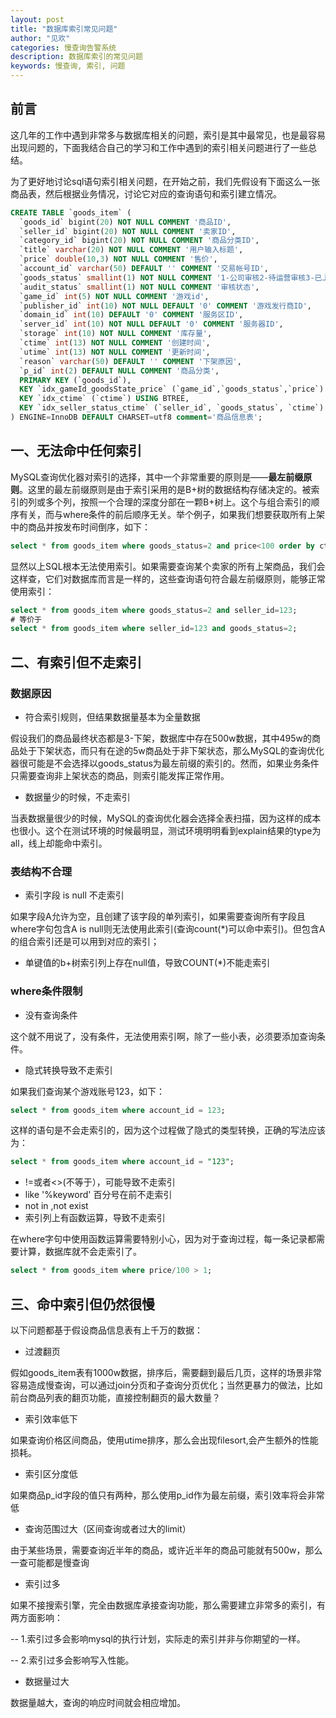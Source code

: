 ```yaml
---
layout: post
title: "数据库索引常见问题"
author: "见欢"
categories: 慢查询告警系统
description: 数据库索引的常见问题
keywords: 慢查询, 索引, 问题
---
```


## 前言
这几年的工作中遇到非常多与数据库相关的问题，索引是其中最常见，也是最容易出现问题的，下面我结合自己的学习和工作中遇到的索引相关问题进行了一些总结。


为了更好地讨论sql语句索引相关问题，在开始之前，我们先假设有下面这么一张商品表，然后根据业务情况，讨论它对应的查询语句和索引建立情况。

```sql
CREATE TABLE `goods_item` (
  `goods_id` bigint(20) NOT NULL COMMENT '商品ID',
  `seller_id` bigint(20) NOT NULL COMMENT '卖家ID',
  `category_id` bigint(20) NOT NULL COMMENT '商品分类ID',
  `title` varchar(20) NOT NULL COMMENT '用户输入标题',
  `price` double(10,3) NOT NULL COMMENT '售价',
  `account_id` varchar(50) DEFAULT '' COMMENT '交易帐号ID',
  `goods_status` smallint(1) NOT NULL COMMENT '1-公司审核2-待运营审核3-已上架4-用户下架5-库存不足6-运营下架',
  `audit_status` smallint(1) NOT NULL COMMENT '审核状态',
  `game_id` int(5) NOT NULL COMMENT '游戏id',
  `publisher_id` int(10) NOT NULL DEFAULT '0' COMMENT '游戏发行商ID',
  `domain_id` int(10) DEFAULT '0' COMMENT '服务区ID',
  `server_id` int(10) NOT NULL DEFAULT '0' COMMENT '服务器ID',
  `storage` int(10) NOT NULL COMMENT '库存量',
  `ctime` int(13) NOT NULL COMMENT '创建时间',
  `utime` int(13) NOT NULL COMMENT '更新时间',
  `reason` varchar(50) DEFAULT '' COMMENT '下架原因',
  `p_id` int(2) DEFAULT NULL COMMENT '商品分类',
  PRIMARY KEY (`goods_id`),
  KEY `idx_gameId_goodsState_price` (`game_id`,`goods_status`,`price`) USING BTREE,
  KEY `idx_ctime` (`ctime`) USING BTREE,
  KEY `idx_seller_status_ctime` (`seller_id`, `goods_status`, `ctime`) USING BTREE
) ENGINE=InnoDB DEFAULT CHARSET=utf8 comment='商品信息表';
```

<a name="bok9k"></a>
## 一、无法命中任何索引
MySQL查询优化器对索引的选择，其中一个非常重要的原则是——**最左前缀原则**。这里的最左前缀原则是由于索引采用的是B+树的数据结构存储决定的。被索引的列或多个列，按照一个合理的深度分部在一颗B+树上。这个与组合索引的顺序有关，而与where条件的前后顺序无关。举个例子，如果我们想要获取所有上架中的商品并按发布时间倒序，如下：

```sql
select * from goods_item where goods_status=2 and price<100 order by ctime desc;
```

显然以上SQL根本无法使用索引。如果需要查询某个卖家的所有上架商品，我们会这样查，它们对数据库而言是一样的，这些查询语句符合最左前缀原则，能够正常使用索引：

```sql
select * from goods_item where goods_status=2 and seller_id=123;
# 等价于
select * from goods_item where seller_id=123 and goods_status=2;
```


<a name="gHy1E"></a>
## 二、有索引但不走索引
<a name="ai4ZM"></a>
### 数据原因

- 符合索引规则，但结果数据量基本为全量数据

假设我们的商品最终状态都是3-下架，数据库中存在500w数据，其中495w的商品处于下架状态，而只有在途的5w商品处于非下架状态，那么MySQL的查询优化器很可能是不会选择以goods_status为最左前缀的索引的。然而，如果业务条件只需要查询非上架状态的商品，则索引能发挥正常作用。

- 数据量少的时候，不走索引

当表数据量很少的时候，MySQL的查询优化器会选择全表扫描，因为这样的成本也很小。这个在测试环境的时候最明显，测试环境明明看到explain结果的type为all，线上却能命中索引。

<a name="opCIN"></a>
### 表结构不合理

- 索引字段 is null 不走索引

如果字段A允许为空，且创建了该字段的单列索引，如果需要查询所有字段且where字句包含A is null则无法使用此索引(查询count(*)可以命中索引)。但包含A的组合索引还是可以用到对应的索引；

- 单键值的b+树索引列上存在null值，导致COUNT(*)不能走索引

<a name="8hNLT"></a>
### where条件限制

- 没有查询条件

这个就不用说了，没有条件，无法使用索引啊，除了一些小表，必须要添加查询条件。

- 隐式转换导致不走索引

如果我们查询某个游戏账号123，如下：

```sql
select * from goods_item where account_id = 123;
```
这样的语句是不会走索引的，因为这个过程做了隐式的类型转换，正确的写法应该为：

```sql
select * from goods_item where account_id = "123";
```

- !=或者<>(不等于），可能导致不走索引
- like '%keyword' 百分号在前不走索引
- not in ,not exist 
- 索引列上有函数运算，导致不走索引

在where字句中使用函数运算需要特别小心，因为对于查询过程，每一条记录都需要计算，数据库就不会走索引了。

```sql
select * from goods_item where price/100 > 1;
```



<a name="Xpbef"></a>
## 三、命中索引但仍然很慢
以下问题都基于假设商品信息表有上千万的数据：

- 过渡翻页

假如goods_item表有1000w数据，排序后，需要翻到最后几页，这样的场景非常容易造成慢查询，可以通过join分页和子查询分页优化；当然更暴力的做法，比如前台商品列表的翻页功能，直接控制翻页的最大数量？

- 索引效率低下

如果查询价格区间商品，使用utime排序，那么会出现filesort,会产生额外的性能损耗。

- 索引区分度低

如果商品p_id字段的值只有两种，那么使用p_id作为最左前缀，索引效率将会非常低

- 查询范围过大（区间查询或者过大的limit）

由于某些场景，需要查询近半年的商品，或许近半年的商品可能就有500w，那么一查可能都是慢查询

- 索引过多

如果不接搜索引擎，完全由数据库承接查询功能，那么需要建立非常多的索引，有两方面影响：

-- 1.索引过多会影响mysql的执行计划，实际走的索引并非与你期望的一样。

-- 2.索引过多会影响写入性能。

- 数据量过大

数据量越大，查询的响应时间就会相应增加。

